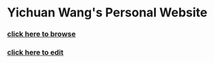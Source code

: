 # Yichuan Wang's Personal Website
### [click here to browse](http://yichuan520030910320.github.io/)
### [click here to edit](https://github.com/yichuan520030910320/yichuan520030910320.github.io/edit/master/docs/index.md)

